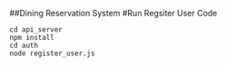 ##Dining Reservation System
#Run Regsiter User Code
```
cd api_server
npm install
cd auth
node register_user.js
```


